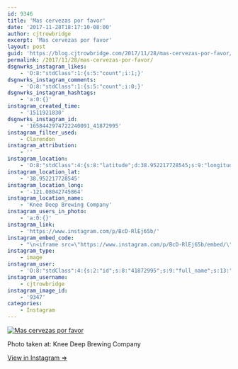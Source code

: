 ```yaml
---
id: 9346
title: 'Mas cervezas por favor'
date: '2017-11-28T18:17:10-08:00'
author: cjtrowbridge
excerpt: 'Mas cervezas por favor'
layout: post
guid: 'https://blog.cjtrowbridge.com/2017/11/28/mas-cervezas-por-favor/'
permalink: /2017/11/28/mas-cervezas-por-favor/
dsgnwrks_instagram_likes:
    - 'O:8:"stdClass":1:{s:5:"count";i:1;}'
dsgnwrks_instagram_comments:
    - 'O:8:"stdClass":1:{s:5:"count";i:0;}'
dsgnwrks_instagram_hashtags:
    - 'a:0:{}'
instagram_created_time:
    - '1511921830'
dsgnwrks_instagram_id:
    - '1658442974722240091_41872995'
instagram_filter_used:
    - Clarendon
instagram_attribution:
    - ''
instagram_location:
    - 'O:8:"stdClass":4:{s:8:"latitude";d:38.952217728545;s:9:"longitude";d:-121.08042745864;s:4:"name";s:25:"Knee Deep Brewing Company";s:2:"id";i:347722968;}'
instagram_location_lat:
    - '38.952217728545'
instagram_location_long:
    - '-121.08042745864'
instagram_location_name:
    - 'Knee Deep Brewing Company'
instagram_users_in_photo:
    - 'a:0:{}'
instagram_link:
    - 'https://www.instagram.com/p/BcD-RlEj65b/'
instagram_embed_code:
    - "\n<iframe src=\"https://www.instagram.com/p/BcD-RlEj65b/embed/\" width=\"612\" height=\"710\" frameborder=\"0\" scrolling=\"no\" allowtransparency=\"true\" class=\"insta-image-embed\"></iframe>\n"
instagram_type:
    - image
instagram_user:
    - 'O:8:"stdClass":4:{s:2:"id";s:8:"41872995";s:9:"full_name";s:13:"CJ Trowbridge";s:15:"profile_picture";s:96:"https://scontent.cdninstagram.com/t51.2885-19/s150x150/13724650_1188772791164794_142557231_a.jpg";s:8:"username";s:12:"cjtrowbridge";}'
instagram_username:
    - cjtrowbridge
instagram_image_id:
    - '9347'
categories:
    - Instagram
---
```


[![Mas cervezas por favor](https://blog.cjtrowbridge.com/wp-content/uploads/2017/11/1511921830-1-1.jpg)](https://www.instagram.com/p/BcD-RlEj65b/)

Photo taken at: Knee Deep Brewing Company

[View in Instagram ⇒](https://www.instagram.com/p/BcD-RlEj65b/)